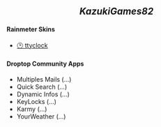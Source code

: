 <h2 align="center"><i>KazukiGames82</i></h2>
<h4><b>Rainmeter Skins</b></h4>
  
  - [🕑 ttyclock](https://github.com/KazukiGames/ttyclock-for-rainmeter/blob/main/README.md)

<h4><b>Droptop Community Apps</b></h4>

  - Multiples Mails (...)
  - Quick Search (...)
  - Dynamic Infos (...)
  - KeyLocks (...)
  - Karmy (...)
  - YourWeather (...)
